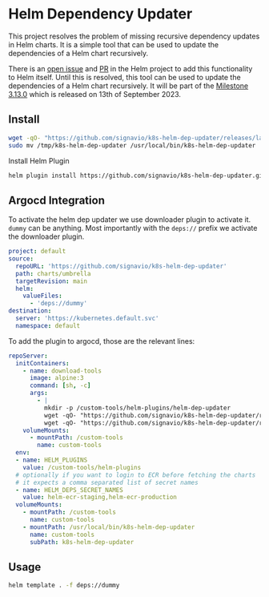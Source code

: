# Helm Dependency Updater

This project resolves the problem of missing recursive dependency updates in Helm charts. It is a simple tool that can be used to update the dependencies of a Helm chart recursively.

There is an [open issue](https://github.com/helm/helm/issues/2247) and [PR](https://github.com/helm/helm/pull/11766) in the Helm project to add this functionality to Helm itself. Until this is resolved, this tool can be used to update the dependencies of a Helm chart recursively. It will be part of the [Milestone 3.13.0](https://github.com/helm/helm/milestone/131) which is released on 13th of September 2023.

## Install

```bash
wget -qO- "https://github.com/signavio/k8s-helm-dep-updater/releases/latest/download/k8s-helm-dep-updater_$(uname -s)_$(uname -m).tar.gz" | tar -C /tmp -xzf- k8s-helm-dep-updater
sudo mv /tmp/k8s-helm-dep-updater /usr/local/bin/k8s-helm-dep-updater
```

Install Helm Plugin

```bash
helm plugin install https://github.com/signavio/k8s-helm-dep-updater.git
```

## Argocd Integration

To activate the helm dep updater we use downloader plugin to activate it. `dummy` can be anything. Most importantly with the `deps://` prefix we activate the downloader plugin.

```yaml
project: default
source:
  repoURL: 'https://github.com/signavio/k8s-helm-dep-updater'
  path: charts/umbrella
  targetRevision: main
  helm:
    valueFiles:
      - 'deps://dummy'
destination:
  server: 'https://kubernetes.default.svc'
  namespace: default
```

To add the plugin to argocd, those are the relevant lines:

```yaml
repoServer:
  initContainers:
    - name: download-tools
      image: alpine:3
      command: [sh, -c]
      args:
        - |
          mkdir -p /custom-tools/helm-plugins/helm-dep-updater
          wget -qO- "https://github.com/signavio/k8s-helm-dep-updater/releases/latest/download/k8s-helm-dep-updater.tar.gz" | tar -C /custom-tools/helm-plugins/helm-dep-updater -xzf-;
          wget -qO- "https://github.com/signavio/k8s-helm-dep-updater/releases/latest/download/k8s-helm-dep-updater_$(uname -s)_$(uname -m).tar.gz" | tar -C /custom-tools/ -xzf- k8s-helm-dep-updater
    volumeMounts:
      - mountPath: /custom-tools
        name: custom-tools
  env:
  - name: HELM_PLUGINS
    value: /custom-tools/helm-plugins
  # optionally if you want to login to ECR before fetching the charts
  # it expects a comma separated list of secret names
  - name: HELM_DEPS_SECRET_NAMES
    value: helm-ecr-staging,helm-ecr-production
  volumeMounts:
    - mountPath: /custom-tools
      name: custom-tools
    - mountPath: /usr/local/bin/k8s-helm-dep-updater
      name: custom-tools
      subPath: k8s-helm-dep-updater
```

## Usage

```bash
helm template . -f deps://dummy
```
